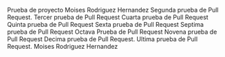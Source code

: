 Prueba de proyecto
Moises Rodriguez Hernandez
Segunda prueba de Pull Request.
Tercer prueba de Pull Request
Cuarta prueba de Pull Request
Quinta prueba de Pull Request
Sexta prueba de Pull Request
Septima prueba de Pull Request
Octava Prueba de Pull Request
Novena prueba de Pull Request
Decima prueba de Pull Request.
Ultima prueba de Pull Request.
Moises
Rodriguez
Hernandez